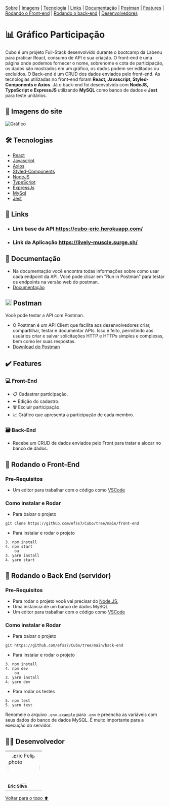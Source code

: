 <p>
<a href="#sobre">Sobre</a> |
<a href="#imagens">Imagens</a> |
<a href="#tecnologia">Tecnologia</a> |
<a href="#link">Links</a> |
<a href="#documentação">Documentação</a> |
<a href="#postman">Postman</a> |
<a href="#features">Features</a> |
<a href="#front">Rodando o Front-end</a> |
<a href="#back">Rodando o back-end</a> |
<a href="#desenvolvedores">Desenvolvedores</a>
</p>

<h1 id="sobre">📊 Gráfico Participação</h1>

Cubo é um projeto Full-Stack desenvolvido durante o bootcamp da Labenu para praticar React, consumo de API e sua criação. O front-end é uma página onde podemos fornecer o nome, sobrenome e cota de participação, os dados são mostrados em um gráfico, os dados podem ser editados ou excluídos. O Back-end é um CRUD dos dados enviados pelo front-end. As tecnologias utilizadas no front-end foram **React, Javascript, Styled-Components e Axios**. Já o back-end foi desenvolvido com **NodeJS, TypeScript e ExpressJS** utilizando **MySQL** como banco de dados e **Jest** para teste unitários.

<h2 id="imagens">📱 Imagens do site</h2>

![Gráfico](image.png)


<h2 id="tecnologia">🛠 Tecnologias</h2>

- [React](https://pt-br.reactjs.org/docs/getting-started.html)
- [Javascript](https://www.javascript.com/)
- [Axios](https://axios-http.com/ptbr/)
- [Styled-Components](https://styled-components.com/)
- [NodeJS](https://nodejs.org/en/docs/)
- [TypeScript](https://www.typescriptlang.org/)
- [ExpressJs](http://expressjs.com/pt-br/)
- [MySql](https://dev.mysql.com/doc/)
- [Jest](https://jestjs.io/pt-BR/docs/api)

<h2 id="link">🔗 Links</h2>

- ### Link base da API https://cubo-eric.herokuapp.com/
- ### Link da Aplicação https://lively-muscle.surge.sh/


<h2 id="documentação">📃 Documentação</h2>

- Na documentação você encontra todas informações sobre como usar cada endpoint da API. Você pode clicar em "Run in Postman" para testar os endpoints na versão web do postman.
- [Documentação](https://documenter.getpostman.com/view/20351432/VUjSGj7D)


<h2 id="postman"> <img src="https://user-images.githubusercontent.com/98994187/182048033-f81fac19-1c26-45c0-96da-a5ffbc0defec.svg" height="20" width="20" alt="postman logo"  /> Postman</h2>

Você pode testar a API com Postman.
- O Postman é um API Client que facilita aos desenvolvedores criar, compartilhar, testar e documentar APIs. Isso é feito, permitindo aos usuários criar e salvar solicitações HTTP e HTTPs simples e complexas, bem como ler suas respostas.
- [Download do Postman](https://www.postman.com/downloads/)


<h2 id="features">✔️ Features</h2>

### 💻 Front-End

- 📋 Cadastrar participação.
- ✒ Edição do cadastro.
- 🗑 Excluir participação.
- 📈 Gráfico que apresenta a participação de cada membro.

### 🗃 Back-End

- Recebe um CRUD de dados enviados pelo Front para tratar e alocar no banco de dados.

<h2 id="front"> 🎲  Rodando o Front-End</h2>

### Pre-Requisitos

- Um editor para trabalhar com o código como [VSCode](https://code.visualstudio.com/)

### Como instalar e Rodar
* Para baixar o projeto
```
git clone https://github.com/efss7/Cubo/tree/main/front-end
```
* Para instalar e rodar o projeto
```
3. npm install
4. npm start
    ou
3. yarn install
4. yarn start
```


<h2 id="back"> 🎲 Rodando o Back End (servidor)</h2>

### Pre-Requisitos

- Para rodar o projeto você vai precisar do [Node.JS](https://nodejs.org/en/download/),
- Uma instancia de um banco de dados MySQL
- Um editor para trabalhar com o código como [VSCode](https://code.visualstudio.com/)

### Como instalar e Rodar
* Para baixar o projeto
```
git https://github.com/efss7/Cubo/tree/main/back-end

```
* Para instalar e rodar o projeto
```
3. npm install
4. npm dev
    ou
3. yarn install
4. yarn dev
```
* Para rodar os testes 
```
5. npm test
5. yarn test
```

Renomeie o arquivo ```.env.example```  para ```.env``` e preencha as variáveis com seus dados do banco de dados MySQL. É muito importante para a execução do servidor.

<h2 id="desenvolvedor">👨‍💻 Desenvolvedor</h2>
<table>         
<td><a href="https://github.com/efss7"><img style="border-radius: 50%;" src="https://github.com/efss7.png" width="100px;" alt="Eric Felipe photo"/><br /><sub><b>Eric Silva</b></sub></a><br />   
</table>

<a href="#voltar">Voltar para o topo ⬆️</a>